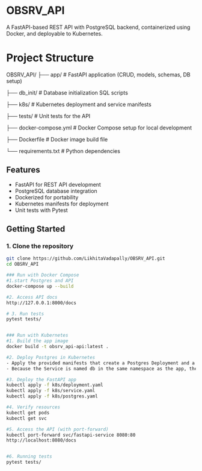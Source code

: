 # OBSRV_API

A FastAPI-based REST API with PostgreSQL backend, containerized using Docker, and deployable to Kubernetes.

# Project Structure
OBSRV_API/
├── app/ # FastAPI application (CRUD, models, schemas, DB setup)

├── db_init/ # Database initialization SQL scripts

├── k8s/ # Kubernetes deployment and service manifests

├── tests/ # Unit tests for the API

├── docker-compose.yml # Docker Compose setup for local development

├── Dockerfile # Docker image build file

└── requirements.txt # Python dependencies


## Features
- FastAPI for REST API development  
- PostgreSQL database integration  
- Dockerized for portability  
- Kubernetes manifests for deployment  
- Unit tests with Pytest  

## Getting Started

### 1. Clone the repository
```bash
git clone https://github.com/LikhitaVadapally/OBSRV_API.git
cd OBSRV_API

### Run with Docker Compose
#1.start Postgres and API
docker-compose up --build

#2. Access API docs
http://127.0.0.1:8000/docs

# 3. Run tests
pytest tests/


### Run with Kubernetes
#1. Build the app image
docker build -t obsrv_api-api:latest .

#2. Deploy Postgres in Kubernetes
- Apply the provided manifests that create a Postgres Deployment and a Service named db.
- Because the Service is named db in the same namespace as the app, the application can use the hostname db:5432 directly

#3. Deploy the FastAPI app
kubectl apply -f k8s/deployment.yaml
kubectl apply -f k8s/service.yaml
kubectl apply -f k8s/postgres.yaml

#4. Verify resources
kubectl get pods
kubectl get svc

#5. Access the API (with port-forward)
kubectl port-forward svc/fastapi-service 8080:80
http://localhost:8080/docs


#6. Running tests
pytest tests/

